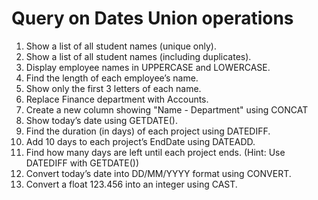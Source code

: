 # Query on Dates Union operations

1. Show a list of all student names (unique only).
2. Show a list of all student names (including duplicates).
3. Display employee names in UPPERCASE and LOWERCASE.
4. Find the length of each employee’s name.
5. Show only the first 3 letters of each name.
6. Replace Finance department with Accounts.
7. Create a new column showing "Name - Department" using CONCAT
8. Show today’s date using GETDATE().
9. Find the duration (in days) of each project using DATEDIFF.
10. Add 10 days to each project’s EndDate using DATEADD.
11. Find how many days are left until each project ends. (Hint: Use DATEDIFF with GETDATE())
12. Convert today’s date into DD/MM/YYYY format using CONVERT.
13. Convert a float 123.456 into an integer using CAST.
